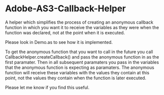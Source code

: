 Adobe-AS3-Callback-Helper
=========================

A helper which simplifies the process of creating an anonymous callback function in which you want it to receive the variables as they were when the function was declared, not at the point when it is executed.


Please look in Demo.as to see how it is implemented.

To get the anonymous function that you want to call in the future you call CallbackHelper.createCallback() and pass the anonymous function in as the first paramater. Then in all subsequent paramaters you pass in the variables that the anonymous function is expecting as paramaters. The anonymous function will receive these variables with the values they contain at this point, not the values they contain when the function is later executed.

Please let me know if you find this useful.
